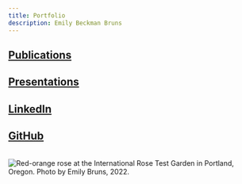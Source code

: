 ```yaml
---
title: Portfolio
description: Emily Beckman Bruns
---
```


## <a href="https://eb-bruns.github.io/pubs">Publications</a>
## <a href="https://eb-bruns.github.io/prez">Presentations</a>
## <a href="https://www.linkedin.com/in/emily-beckman-bruns/" target="_blank">LinkedIn</a>
## <a href="https://github.com/eb-bruns" target="_blank">GitHub</a>

<br>
<img src="https://eb-bruns.github.io/portland_rose_red_sm.jpg" alt="Red-orange rose at the International Rose Test Garden in Portland, Oregon. Photo by Emily Bruns, 2022."/>
